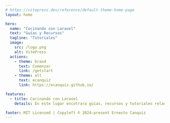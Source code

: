 ```yaml
---
# https://vitepress.dev/reference/default-theme-home-page
layout: home

hero:
  name: "Cocinando con Laravel"
  text: "Guías y Recursos"
  tagline: "Tutoriales"
  image:
    src: /logo.png
    alt: VitePress
  actions:
    - theme: brand
      text: Comenzar
      link: /getstart
    - theme: alt
      text: ecanquiz
      link: https://ecanquiz.github.io/

features:  
  - title: Cocinando con Laravel
    details: En este lugar encotrara guías, recursos y tutoriales relacionados con Laravel.  

footer: MIT Licensed | Copyleft © 2024-present Ernesto Canquiz
---
```


